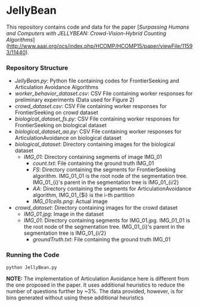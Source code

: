 # JellyBean

This repository contains code and data for the paper
[*Surpassing Humans and Computers with JELLYBEAN: Crowd-Vision-Hybrid Counting Algorithms*]
(http://www.aaai.org/ocs/index.php/HCOMP/HCOMP15/paper/viewFile/11593/11440).

### Repository Structure
- *JellyBean.py*: Python file containing codes for FrontierSeeking and Articulation Avoidance Algorithms
- *worker_behavior_dataset.csv*: CSV File containing worker responses for preliminary experiments (Data used for Figure 2)
- *crowd_dataset.csv*: CSV File containing worker responses for FrontierSeeking on crowd dataset
- *biological_dataset_fs.py*: CSV File containing worker responses for FrontierSeeking on biological dataset
- *biological_dataset_aa.py*: CSV File containing worker responses for ArticulationAvoidance on biological dataset
- *biological_dataset*: Directory containing images for the biological dataset
  - *IMG_01*: Directory containing segments of image IMG_01
    - *count.txt*: File containing the ground truth IMG_01
    - *FS*: Directory containing the segments for FrontierSeeking algorithm. IMG_01_01 is the root node of the segmentation tree. IMG_01_{i}'s parent in the segmentation tree is IMG_01_{i/2}
    - *AA*: Directory containing the segments for ArticulationAvoidance algorithm, IMG_01_{$i} is the i-th partition
    - *IMG_01cells.png*: Actual image
- *crowd_dataset*: Directory containing images for the crowd dataset
  - *IMG_01.jpg*: Image in the dataset
  - *IMG_01*: Directory containing segments for IMG_01.jpg. IMG_01_01 is the root node of the segmentation tree. IMG_01_{i}'s parent in the segmentation tree is IMG_01_{i/2}
    - *groundTruth.txt*: File containing the ground truth IMG_01

### Running the Code
```
python JellyBean.py
```

**NOTE:** The implementation of Articulation Avoidance here is different from the one proposed in the paper. It uses additional heuristics to reduce the number of questions further by ~3%. The data provided, however, is for bins generated without using these additional heuristics

    
